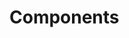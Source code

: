 <!-- Space: Projects -->
<!-- Parent: ZshResources -->
<!-- Title: Components ZshResources -->
<!-- Label: ZshResources -->
<!-- Label: Project -->
<!-- Label: Components -->
<!-- Include: disclaimer.md -->
<!-- Include: ac:toc -->

# Components
